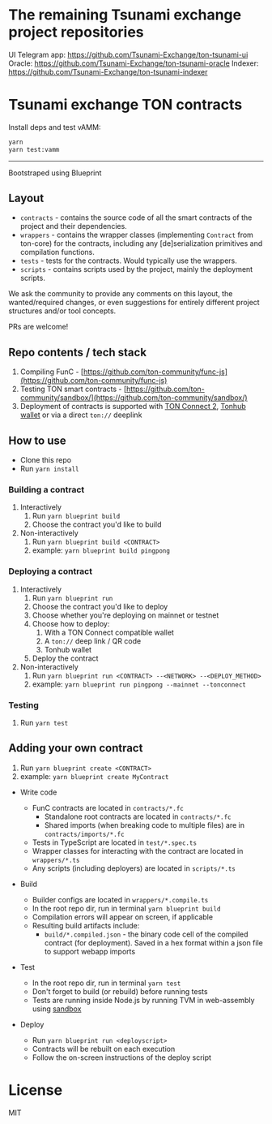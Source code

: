 # The remaining Tsunami exchange project repositories
UI Telegram app: https://github.com/Tsunami-Exchange/ton-tsunami-ui
Oracle: https://github.com/Tsunami-Exchange/ton-tsunami-oracle
Indexer: https://github.com/Tsunami-Exchange/ton-tsunami-indexer

# Tsunami exchange TON contracts

Install deps and test vAMM:

```sh
yarn
yarn test:vamm
```

---

Bootstraped using Blueprint

## Layout

- `contracts` - contains the source code of all the smart contracts of the project and their dependencies.
- `wrappers` - contains the wrapper classes (implementing `Contract` from ton-core) for the contracts, including any [de]serialization primitives and compilation functions.
- `tests` - tests for the contracts. Would typically use the wrappers.
- `scripts` - contains scripts used by the project, mainly the deployment scripts.

We ask the community to provide any comments on this layout, the wanted/required changes, or even suggestions for entirely different project structures and/or tool concepts.

PRs are welcome!

## Repo contents / tech stack

1. Compiling FunC - [https://github.com/ton-community/func-js](https://github.com/ton-community/func-js)
2. Testing TON smart contracts - [https://github.com/ton-community/sandbox/](https://github.com/ton-community/sandbox/)
3. Deployment of contracts is supported with [TON Connect 2](https://github.com/ton-connect/), [Tonhub wallet](https://tonhub.com/) or via a direct `ton://` deeplink

## How to use

- Clone this repo
- Run `yarn install`

### Building a contract

1. Interactively
   1. Run `yarn blueprint build`
   2. Choose the contract you'd like to build
1. Non-interactively
   1. Run `yarn blueprint build <CONTRACT>`
   2. example: `yarn blueprint build pingpong`

### Deploying a contract

1. Interactively
   1. Run `yarn blueprint run`
   2. Choose the contract you'd like to deploy
   3. Choose whether you're deploying on mainnet or testnet
   4. Choose how to deploy:
      1. With a TON Connect compatible wallet
      2. A `ton://` deep link / QR code
      3. Tonhub wallet
   5. Deploy the contract
2. Non-interactively
   1. Run `yarn blueprint run <CONTRACT> --<NETWORK> --<DEPLOY_METHOD>`
   2. example: `yarn blueprint run pingpong --mainnet --tonconnect`

### Testing

1. Run `yarn test`

## Adding your own contract

1. Run `yarn blueprint create <CONTRACT>`
2. example: `yarn blueprint create MyContract`

- Write code

  - FunC contracts are located in `contracts/*.fc`
    - Standalone root contracts are located in `contracts/*.fc`
    - Shared imports (when breaking code to multiple files) are in `contracts/imports/*.fc`
  - Tests in TypeScript are located in `test/*.spec.ts`
  - Wrapper classes for interacting with the contract are located in `wrappers/*.ts`
  - Any scripts (including deployers) are located in `scripts/*.ts`

- Build

  - Builder configs are located in `wrappers/*.compile.ts`
  - In the root repo dir, run in terminal `yarn blueprint build`
  - Compilation errors will appear on screen, if applicable
  - Resulting build artifacts include:
    - `build/*.compiled.json` - the binary code cell of the compiled contract (for deployment). Saved in a hex format within a json file to support webapp imports

- Test

  - In the root repo dir, run in terminal `yarn test`
  - Don't forget to build (or rebuild) before running tests
  - Tests are running inside Node.js by running TVM in web-assembly using [sandbox](https://github.com/ton-community/sandbox)

- Deploy
  - Run `yarn blueprint run <deployscript>`
  - Contracts will be rebuilt on each execution
  - Follow the on-screen instructions of the deploy script

# License

MIT
